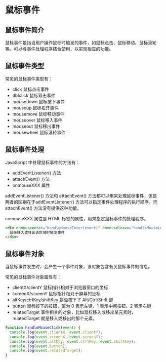 # 鼠标事件

## 鼠标事件简介

鼠标事件是指当用户操作鼠标时触发的事件，如鼠标点击、鼠标移动、鼠标滚轮等。可以与事件处理程序结合使用，以实现相应的功能。

## 鼠标事件类型

常见的鼠标事件类型有：

- click 鼠标点击事件
- dblclick 鼠标双击事件
- mousedown 鼠标按下事件
- mouseup 鼠标松开事件
- mousemove 鼠标移动事件
- mouseover 鼠标移入事件
- mouseout 鼠标移出事件
- mousewheel 鼠标滚轮事件


## 鼠标事件处理

JavaScript 中处理鼠标事件的方法有：

- addEventListener() 方法
- attachEvent() 方法
- onmouseXXX 属性

addEventListener() 方法和 attachEvent() 方法都可以用来处理鼠标事件，但是两者的区别在于addEventListener() 方法可以指定事件处理程序的执行顺序，而 attachEvent() 方法没有提供这种功能。

onmouseXXX 属性是 HTML 标签的属性，用来指定鼠标事件的处理程序。

```html
<div onmouseenter="handleMouseEnter(event)" onmouseleave="handleMouseLeave(event)">
  鼠标移入或移出该区域时触发事件
</div>
```


## 鼠标事件对象

当鼠标事件发生时，会产生一个事件对象，该对象包含有关鼠标事件的信息。

常见的鼠标事件对象属性有：

- clientX/clientY 鼠标指针相对于浏览器窗口的坐标
- screenX/screenY 鼠标指针相对于屏幕的坐标
- altKey/ctrlKey/shiftKey 是否按下了 Alt/Ctrl/Shift 键
- button 鼠标按下的按钮，值为 0 表示左键，1 表示中间按钮，2 表示右键    
- relatedTarget 事件相关的对象，比如鼠标移入或移出某元素时，relatedTarget 就是移入或移出的那个元素。

```javascript
function handleMouseClick(event) {
  console.log(event.clientX, event.clientY);
  console.log(event.screenX, event.screenY);
  console.log(event.altKey, event.ctrlKey, event.shiftKey);
  console.log(event.button);
  console.log(event.relatedTarget);
}    
``` 